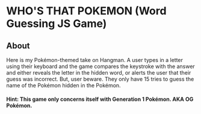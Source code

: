 # WHO'S THAT POKEMON (Word Guessing JS Game)

## About

Here is my Pokémon-themed take on Hangman. A user types in a letter using their keyboard and the game compares the keystroke with the answer and either reveals the letter in the hidden word, or alerts the user that their guess was incorrect. But, user beware. They only have 15 tries to guess the name of the Pokémon hidden in the Pokémon.

#### Hint: This game only concerns itself with Generation 1 Pokémon. AKA OG Pokémon.
